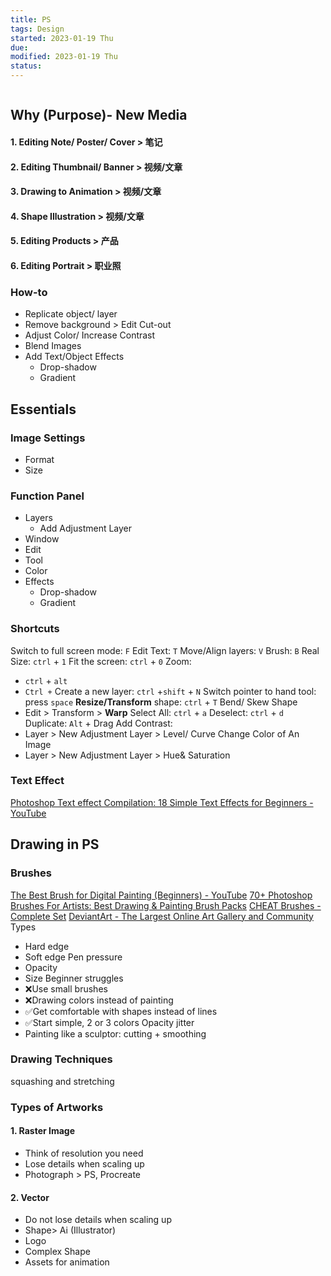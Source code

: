 ```yaml
---
title: PS
tags: Design    
started: 2023-01-19 Thu
due: 
modified: 2023-01-19 Thu
status: 
---
```

```toc
```
## Why (Purpose)- New Media
#### 1. Editing Note/ Poster/ Cover > 笔记
#### 2. Editing Thumbnail/ Banner > 视频/文章
#### 3. Drawing to Animation > 视频/文章
#### 4. Shape Illustration > 视频/文章
#### 5. Editing Products > 产品
#### 6. Editing Portrait > 职业照
### How-to
-   Replicate object/ layer
-   Remove background > Edit Cut-out
-   Adjust Color/ Increase Contrast
-   Blend Images
-   Add Text/Object Effects
    -   Drop-shadow
    -   Gradient
## Essentials
### Image Settings
-   Format
-   Size
### Function Panel
- Layers
    - Add Adjustment Layer
- Window
- Edit
- Tool
- Color
- Effects
    - Drop-shadow
    - Gradient
### Shortcuts
Switch to full screen mode: `F` 
Edit Text: `T`
Move/Align layers: `V`
Brush: `B`
Real Size: `ctrl` + `1`
Fit the screen: `ctrl` + `0`
Zoom: 
- `ctrl` + `alt`
- `Ctrl +`
Create a new layer: `ctrl` +`shift` + `N`
Switch pointer to hand tool: press `space`
**Resize/Transform** shape: `ctrl` + `T`
Bend/ Skew Shape
- Edit > Transform > **Warp** 
Select All: `ctrl` + `a`
Deselect: `ctrl` + `d`
Duplicate: `Alt` + Drag
Add Contrast: 
- Layer > New Adjustment Layer > Level/ Curve
Change Color of An Image 
- Layer > New Adjustment Layer > Hue& Saturation
### Text Effect
[Photoshop Text effect Compilation: 18 Simple Text Effects for Beginners - YouTube](https://www.youtube.com/watch?v=Z8DehBmFqLc)
## Drawing in PS
### Brushes
[The Best Brush for Digital Painting (Beginners) - YouTube](https://www.youtube.com/watch?v=-Nt9fa8jZUE)
[70+ Photoshop Brushes For Artists: Best Drawing & Painting Brush Packs](https://conceptartempire.com/photoshop-brushes/)
[CHEAT Brushes - Complete Set](https://cubebrush.co/mb/products/z5ovjq/cheat-brushes-complete-set?ref=conartemp)
[DeviantArt - The Largest Online Art Gallery and Community](https://www.deviantart.com/)
Types
- Hard edge
- Soft edge
Pen pressure
- Opacity
- Size
Beginner struggles
- ❌Use small brushes
- ❌Drawing colors instead of painting
- ✅Get comfortable with shapes instead of lines
- ✅Start simple, 2 or 3 colors 
Opacity jitter
- Painting like a sculptor: cutting + smoothing
### Drawing Techniques
squashing and stretching
### Types of Artworks
#### 1. Raster Image
- Think of resolution you need
- Lose details when scaling up
- Photograph > PS, Procreate
#### 2. Vector
- Do not lose details when scaling up
- Shape> Ai (Illustrator)
- Logo
- Complex Shape
- Assets for animation
